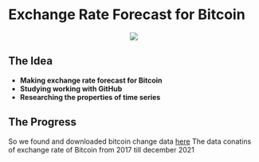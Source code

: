 # Exchange Rate Forecast for Bitcoin
<div align="center">
  <img src="https://s2.coinmarketcap.com/static/img/coins/200x200/1.png" />
</div>

## The Idea
* **Making exchange rate forecast for Bitcoin**
* **Studying working with GitHub**
* **Researching the properties of time series**

## The Progress
So we found and downloaded bitcoin change data [here](https://finance.yahoo.com/quote/BTC-USD/history/?guccounter=1&guce_referrer=aHR0cHM6Ly93d3cuZ29vZ2xlLmNvbS8&guce_referrer_sig=AQAAAAWoIdcDol-5rdFT-yFAJP_8t5XiP0K9HMkE3yInMoytwMCcmdqnd5LhN5f5tjOpJPpBX6oOaG8lkoQtlrU8bsi4gUO-4Eo-gkFVvJrOMkusfe5n-GERCEoeWLF3h-nzHAj6reN32AEZCyxrqXOceQ5E5U9_b86FSXTSbVFF-G6z)
The data conatins of exchange rate of Bitcoin from 2017 till december 2021
<div align="center">
  <img src="" />
</div>

